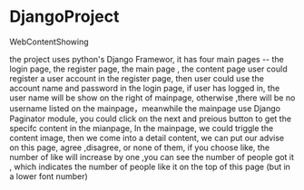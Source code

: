 # DjangoProject

<p>WebContentShowing</p>


the project uses python's Django Framewor, it has four main pages -- the login page, the register page, the main page , the content page
user could register a user account in the register page, then user could use the account name and password in the login page, if user has 
logged in, the user name will be show on the right of mainpage, otherwise ,there will be no username listed on the mainpage，meanwhile the
mainpage use Django Paginator module, you could click on the next and preious button to get the specifc content in the mianpage, In the 
mainpage, we could triggle the content image, then we come into a detail content, we can put our advise on this page, agree ,disagree,
or none of them, if you choose like, the number of like will increase by one ,you can see the number of people got it , which indicates 
the number of people like it on the top of this page (but in a lower font number)




